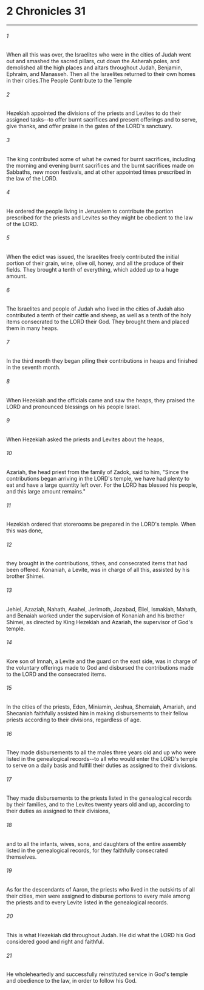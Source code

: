 # 2 Chronicles 31
***



###### 1 
When all this was over, the Israelites who were in the cities of Judah went out and smashed the sacred pillars, cut down the Asherah poles, and demolished all the high places and altars throughout Judah, Benjamin, Ephraim, and Manasseh. Then all the Israelites returned to their own homes in their cities.The People Contribute to the Temple 

###### 2 
Hezekiah appointed the divisions of the priests and Levites to do their assigned tasks--to offer burnt sacrifices and present offerings and to serve, give thanks, and offer praise in the gates of the LORD's sanctuary. 

###### 3 
The king contributed some of what he owned for burnt sacrifices, including the morning and evening burnt sacrifices and the burnt sacrifices made on Sabbaths, new moon festivals, and at other appointed times prescribed in the law of the LORD. 

###### 4 
He ordered the people living in Jerusalem to contribute the portion prescribed for the priests and Levites so they might be obedient to the law of the LORD. 

###### 5 
When the edict was issued, the Israelites freely contributed the initial portion of their grain, wine, olive oil, honey, and all the produce of their fields. They brought a tenth of everything, which added up to a huge amount. 

###### 6 
The Israelites and people of Judah who lived in the cities of Judah also contributed a tenth of their cattle and sheep, as well as a tenth of the holy items consecrated to the LORD their God. They brought them and placed them in many heaps. 

###### 7 
In the third month they began piling their contributions in heaps and finished in the seventh month. 

###### 8 
When Hezekiah and the officials came and saw the heaps, they praised the LORD and pronounced blessings on his people Israel. 

###### 9 
When Hezekiah asked the priests and Levites about the heaps, 

###### 10 
Azariah, the head priest from the family of Zadok, said to him, "Since the contributions began arriving in the LORD's temple, we have had plenty to eat and have a large quantity left over. For the LORD has blessed his people, and this large amount remains." 

###### 11 
Hezekiah ordered that storerooms be prepared in the LORD's temple. When this was done, 

###### 12 
they brought in the contributions, tithes, and consecrated items that had been offered. Konaniah, a Levite, was in charge of all this, assisted by his brother Shimei. 

###### 13 
Jehiel, Azaziah, Nahath, Asahel, Jerimoth, Jozabad, Eliel, Ismakiah, Mahath, and Benaiah worked under the supervision of Konaniah and his brother Shimei, as directed by King Hezekiah and Azariah, the supervisor of God's temple. 

###### 14 
Kore son of Imnah, a Levite and the guard on the east side, was in charge of the voluntary offerings made to God and disbursed the contributions made to the LORD and the consecrated items. 

###### 15 
In the cities of the priests, Eden, Miniamin, Jeshua, Shemaiah, Amariah, and Shecaniah faithfully assisted him in making disbursements to their fellow priests according to their divisions, regardless of age. 

###### 16 
They made disbursements to all the males three years old and up who were listed in the genealogical records--to all who would enter the LORD's temple to serve on a daily basis and fulfill their duties as assigned to their divisions. 

###### 17 
They made disbursements to the priests listed in the genealogical records by their families, and to the Levites twenty years old and up, according to their duties as assigned to their divisions, 

###### 18 
and to all the infants, wives, sons, and daughters of the entire assembly listed in the genealogical records, for they faithfully consecrated themselves. 

###### 19 
As for the descendants of Aaron, the priests who lived in the outskirts of all their cities, men were assigned to disburse portions to every male among the priests and to every Levite listed in the genealogical records. 

###### 20 
This is what Hezekiah did throughout Judah. He did what the LORD his God considered good and right and faithful. 

###### 21 
He wholeheartedly and successfully reinstituted service in God's temple and obedience to the law, in order to follow his God.
